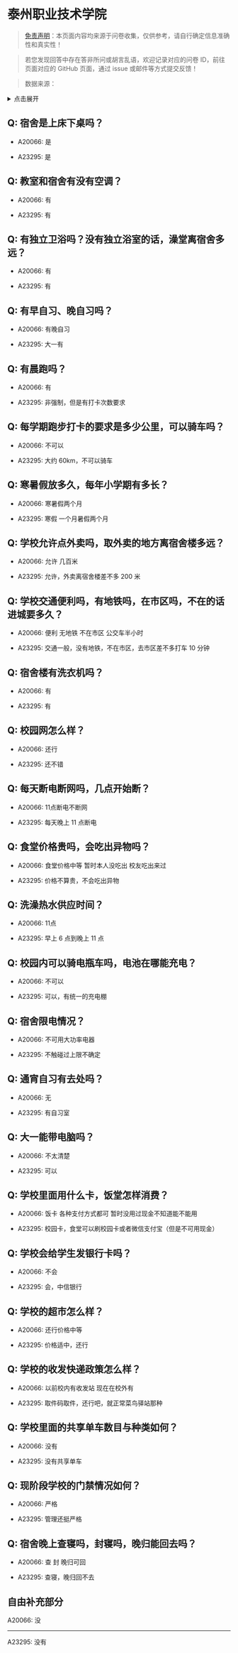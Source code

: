 # 泰州职业技术学院

> [免责声明](https://colleges.chat/#_3)：本页面内容均来源于问卷收集，仅供参考，请自行确定信息准确性和真实性！

> 若您发现回答中存在答非所问或胡言乱语，欢迎记录对应的问卷 ID，前往页面对应的 GitHub 页面，通过 issue 或邮件等方式提交反馈！

> 数据来源：

<details><summary>点击展开</summary>
<ul>
<li>A20066: 匿名 (2023 年 06 月)</li>
<li>A23295: 匿名 (2024 年 06 月)</li>
</ul>
</details>

## Q: 宿舍是上床下桌吗？

- A20066: 是

- A23295: 是

## Q: 教室和宿舍有没有空调？

- A20066: 有

- A23295: 有

## Q: 有独立卫浴吗？没有独立浴室的话，澡堂离宿舍多远？

- A20066: 有

- A23295: 有

## Q: 有早自习、晚自习吗？

- A20066: 有晚自习

- A23295: 大一有

## Q: 有晨跑吗？

- A20066: 有

- A23295: 非强制，但是有打卡次数要求

## Q: 每学期跑步打卡的要求是多少公里，可以骑车吗？

- A20066: 不可以

- A23295: 大约 60km，不可以骑车

## Q: 寒暑假放多久，每年小学期有多长？

- A20066: 寒暑假两个月

- A23295: 寒假 一个月暑假两个月

## Q: 学校允许点外卖吗，取外卖的地方离宿舍楼多远？

- A20066: 允许 几百米

- A23295: 允许，外卖离宿舍楼差不多 200 米

## Q: 学校交通便利吗，有地铁吗，在市区吗，不在的话进城要多久？

- A20066: 便利 无地铁 不在市区 公交车半小时

- A23295: 交通一般，没有地铁，不在市区，去市区差不多打车 10 分钟

## Q: 宿舍楼有洗衣机吗？

- A20066: 有

- A23295: 有

## Q: 校园网怎么样？

- A20066: 还行

- A23295: 还不错

## Q: 每天断电断网吗，几点开始断？

- A20066: 11点断电不断网

- A23295: 每天晚上 11 点断电

## Q: 食堂价格贵吗，会吃出异物吗？

- A20066: 食堂价格中等 暂时本人没吃出 校友吃出来过

- A23295: 价格不算贵，不会吃出异物

## Q: 洗澡热水供应时间？

- A20066: 11点

- A23295: 早上 6 点到晚上 11 点

## Q: 校园内可以骑电瓶车吗，电池在哪能充电？

- A20066: 不可以

- A23295: 可以，有统一的充电棚

## Q: 宿舍限电情况？

- A20066: 不可用大功率电器

- A23295: 不触碰过上限不确定

## Q: 通宵自习有去处吗？

- A20066: 无

- A23295: 有自习室

## Q: 大一能带电脑吗？

- A20066: 不太清楚

- A23295: 可以

## Q: 学校里面用什么卡，饭堂怎样消费？

- A20066: 饭卡 各种支付方式都可 暂时没用过现金不知道能不能用

- A23295: 校园卡，食堂可以刷校园卡或者微信支付宝（但是不可用现金）

## Q: 学校会给学生发银行卡吗？

- A20066: 不会

- A23295: 会，中信银行

## Q: 学校的超市怎么样？

- A20066: 还行价格中等

- A23295: 价格适中，还行

## Q: 学校的收发快递政策怎么样？

- A20066: 以前校内有收发站 现在在校外有

- A23295: 取件码取件，还行吧，就正常菜鸟驿站那种

## Q: 学校里面的共享单车数目与种类如何？

- A20066: 没有

- A23295: 没有共享单车

## Q: 现阶段学校的门禁情况如何？

- A20066: 严格

- A23295: 管理还挺严格

## Q: 宿舍晚上查寝吗，封寝吗，晚归能回去吗？

- A20066: 查 封 晚归可回

- A23295: 查寝，晚归回不去

## 自由补充部分

A20066: 没

***

A23295: 没有
